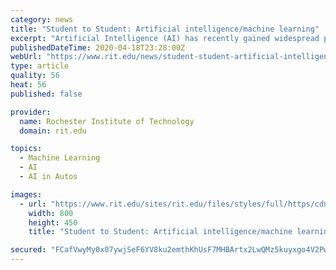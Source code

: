 ```yaml
---
category: news
title: "Student to Student: Artificial intelligence/machine learning"
excerpt: "Artificial Intelligence (AI) has recently gained widespread popularity ... Currently, the most popular models used for machine learning are deep neural networks, which are loosely inspired by how human brains process data. For example, given an image of a cat, a neural network passes the image through several layers of “neurons” before ..."
publishedDateTime: 2020-04-18T23:28:00Z
webUrl: "https://www.rit.edu/news/student-student-artificial-intelligencemachine-learning"
type: article
quality: 56
heat: 56
published: false

provider:
  name: Rochester Institute of Technology
  domain: rit.edu

topics:
  - Machine Learning
  - AI
  - AI in Autos

images:
  - url: "https://www.rit.edu/sites/rit.edu/files/styles/full/https/cdn.rit.edu/images/news/2020-04/Tyler-Hayes.jpg?itok=G4WAYXeK"
    width: 800
    height: 450
    title: "Student to Student: Artificial intelligence/machine learning"

secured: "FCafVwyMy0x07ywjSeF6YV8ku2emthKhUsF7MHBArtx2LwQMz5kuyxgo4V2PwkmlaJ7ftjNIbgdV2REzOm50nrNiSryFkpNbi6NxVN1fYWqh3aHvhI9ecHy8xM6CWbSPVSwNAKFNPUEXN/SrlXQf6RHgmKY7XmUfvIiWiMvz/+UTmOv0nBNHHNZVyqyknciktPRbybn7r+GIb4NfozEmCNNYO98h754lrIBl+JuOP7N31fYaSk83P/t+Ow+Fue89D7Z07Peoic8D5lxaoxZAcHlSNFmz19YUXnvHGq7aBRuI3TK+1mjGfzixXfHWMfBBXwm6admYPj7TolCW+p3yAIepOb9CvRN2itznqECuueblQBMSs75Ens+8LL/OmlzDWKP38xk9VU0HWcQvSj3jnmYeeFxhAndaMZMpMURyMW9AOFH+NSn8O8q5ohsIBLhiAxYgcsQzbHrk28BbHGE+hjRZo+B+9z8I9LRwlNd42BU=;DyYW87Xtd4y3fF4Pr0uvZQ=="
---
```


